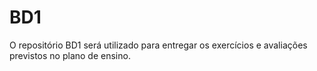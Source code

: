 # BD1
O repositório BD1 será utilizado para entregar os exercícios e avaliações previstos no plano de ensino.
